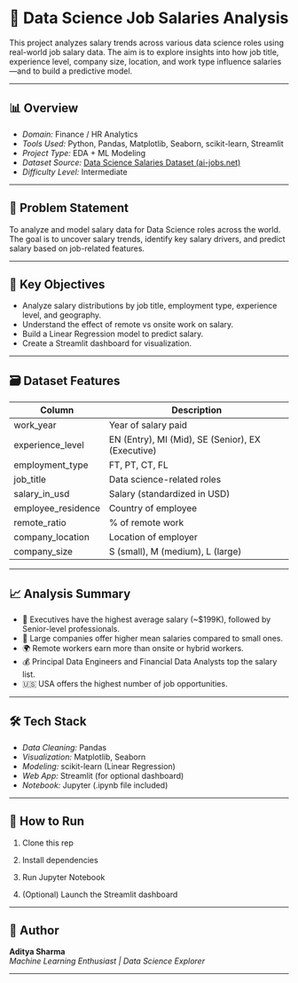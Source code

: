 # 💼 Data Science Job Salaries Analysis

This project analyzes salary trends across various data science roles using real-world job salary data. The aim is to explore insights into how job title, experience level, company size, location, and work type influence salaries—and to build a predictive model.

---

## 📊 Overview

- *Domain:* Finance / HR Analytics
- *Tools Used:* Python, Pandas, Matplotlib, Seaborn, scikit-learn, Streamlit
- *Project Type:* EDA + ML Modeling
- *Dataset Source:* [Data Science Salaries Dataset (ai-jobs.net)](https://drive.google.com/file/d/1jlayA_UP3pcYdD2zkL_bd2KcPpFHu_ad/view?usp=sharing)
- *Difficulty Level:* Intermediate

---

## 🧩 Problem Statement

To analyze and model salary data for Data Science roles across the world. The goal is to uncover salary trends, identify key salary drivers, and predict salary based on job-related features.

---

## 🧠 Key Objectives

- Analyze salary distributions by job title, employment type, experience level, and geography.
- Understand the effect of remote vs onsite work on salary.
- Build a Linear Regression model to predict salary.
- Create a Streamlit dashboard for visualization.

---

## 🗃 Dataset Features

| Column | Description |
|--------|-------------|
| work_year | Year of salary paid |
| experience_level | EN (Entry), MI (Mid), SE (Senior), EX (Executive) |
| employment_type | FT, PT, CT, FL |
| job_title | Data science-related roles |
| salary_in_usd | Salary (standardized in USD) |
| employee_residence | Country of employee |
| remote_ratio | % of remote work |
| company_location | Location of employer |
| company_size | S (small), M (medium), L (large) |

---

## 📈 Analysis Summary

- 📌 Executives have the highest average salary (~$199K), followed by Senior-level professionals.
- 🏢 Large companies offer higher mean salaries compared to small ones.
- 🌍 Remote workers earn more than onsite or hybrid workers.
- 💰 Principal Data Engineers and Financial Data Analysts top the salary list.
- 🇺🇸 USA offers the highest number of job opportunities.

---

## 🛠 Tech Stack

- *Data Cleaning:* Pandas
- *Visualization:* Matplotlib, Seaborn
- *Modeling:* scikit-learn (Linear Regression)
- *Web App:* Streamlit (for optional dashboard)
- *Notebook:* Jupyter (.ipynb file included)

---

## 🚀 How to Run

1. Clone this rep

2. Install dependencies
  
3. Run Jupyter Notebook

4. (Optional) Launch the Streamlit dashboard

---

## 🧠 Author

**Aditya Sharma**  
_Machine Learning Enthusiast | Data Science Explorer_

---


